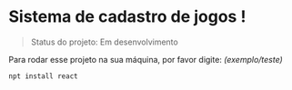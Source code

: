 # Sistema de cadastro de jogos !

> Status do projeto: Em desenvolvimento 

Para rodar esse projeto na sua máquina, por favor digite: *(exemplo/teste)*

```
npt install react 
```
